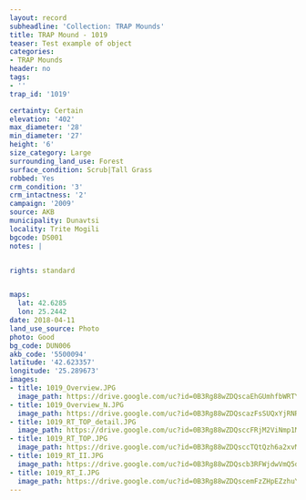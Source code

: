 ```yaml
---
layout: record
subheadline: 'Collection: TRAP Mounds'
title: TRAP Mound - 1019
teaser: Test example of object
categories:
- TRAP Mounds
header: no
tags:
- ''
trap_id: '1019'

certainty: Certain
elevation: '402'
max_diameter: '28'
min_diameter: '27'
height: '6'
size_category: Large
surrounding_land_use: Forest
surface_condition: Scrub|Tall Grass
robbed: Yes
crm_condition: '3'
crm_intactness: '2'
campaign: '2009'
source: AKB
municipality: Dunavtsi
locality: Trite Mogili
bgcode: DS001
notes: |


rights: standard


maps:
  lat: 42.6285
  lon: 25.2442
date: 2018-04-11
land_use_source: Photo
photo: Good
bg_code: DUN006
akb_code: '5500094'
latitude: '42.623357'
longitude: '25.289673'
images:
- title: 1019_Overview.JPG
  image_path: https://drive.google.com/uc?id=0B3Rg88wZDQscaEhGUmhfbWRTY0k
- title: 1019_Overview_N.JPG
  image_path: https://drive.google.com/uc?id=0B3Rg88wZDQscazFsSUQxYjRNRWM
- title: 1019_RT_TOP_detail.JPG
  image_path: https://drive.google.com/uc?id=0B3Rg88wZDQsccFRjM2ViNmp1MkE
- title: 1019_RT_TOP.JPG
  image_path: https://drive.google.com/uc?id=0B3Rg88wZDQsccTQtQzh6a2xvM28
- title: 1019_RT_II.JPG
  image_path: https://drive.google.com/uc?id=0B3Rg88wZDQscb3RFWjdwVmQ5dTA
- title: 1019_RT_I.JPG
  image_path: https://drive.google.com/uc?id=0B3Rg88wZDQscemFzZHpEZzhuY2s
---
```

